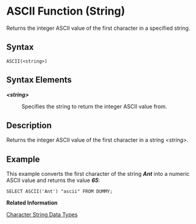 <!-- loio20dad083751910149584c5724f67488b -->

# ASCII Function \(String\)

Returns the integer ASCII value of the first character in a specified string.



<a name="loio20dad083751910149584c5724f67488b__sql_function_ascii_1sql_function_ascii_syntax"/>

## Syntax

```
ASCII(<string>)
```



## Syntax Elements


<dl>
<dt><b>

*<string\>*

</b></dt>
<dd>

Specifies the string to return the integer ASCII value from.



</dd>
</dl>



<a name="loio20dad083751910149584c5724f67488b__sql_function_ascii_1sql_function_ascii_description"/>

## Description

Returns the integer ASCII value of the first character in a string *<string\>*.



<a name="loio20dad083751910149584c5724f67488b__sql_function_ascii_1sql_function_ascii_examples"/>

## Example

This example converts the first character of the string ***Ant*** into a numeric ASCII value and returns the value ***65***:

```
SELECT ASCII('Ant') "ascii" FROM DUMMY;
```

**Related Information**  


[Character String Data Types](../character-string-data-types-a33f788.md "Character string data types are used to store values that contain character strings.")

